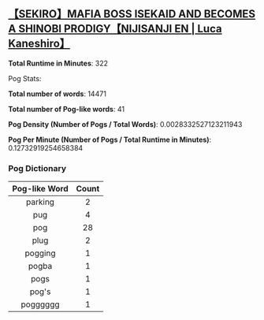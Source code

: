 ## [【SEKIRO】MAFIA BOSS ISEKAID AND BECOMES A SHINOBI PRODIGY【NIJISANJI EN | Luca Kaneshiro】](https://www.youtube.com/watch?v=10jTZGw84Ko)
**Total Runtime in Minutes**: 322

Pog Stats:

   **Total number of words**: 14471

   **Total number of Pog-like words**: 41

   **Pog Density (Number of Pogs / Total Words)**: 0.0028332527123211943

   **Pog Per Minute (Number of Pogs / Total Runtime in Minutes)**: 0.12732919254658384

### Pog Dictionary
**Pog-like Word** | **Count**
:---: | :---:
parking | 2
pug | 4
pog | 28
plug | 2
pogging | 1
pogba | 1
pogs | 1
pog's | 1
pogggggg | 1
